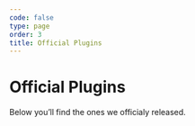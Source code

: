 ```yaml
---
code: false
type: page
order: 3
title: Official Plugins
---
```


# Official Plugins 

Below you’ll find the ones we officialy released.

<PluginsIndex/>